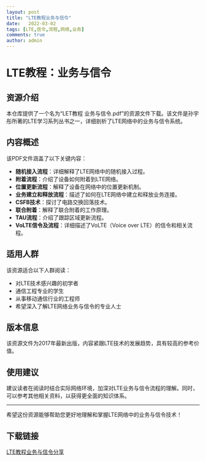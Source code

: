 ```yaml
---
layout: post
title: "LTE教程业务与信令"
date:   2022-03-02
tags: [LTE,信令,流程,网络,业务]
comments: true
author: admin
---
```

# LTE教程：业务与信令

## 资源介绍

本仓库提供了一个名为“LET教程 业务与信令.pdf”的资源文件下载。该文件是孙宇彤所著的LTE学习系列丛书之一，详细剖析了LTE网络中的业务与信令系统。

## 内容概述

该PDF文件涵盖了以下关键内容：

- **随机接入流程**：详细解释了LTE网络中的随机接入过程。
- **附着流程**：介绍了设备如何附着到LTE网络。
- **位置更新流程**：解释了设备在网络中的位置更新机制。
- **业务建立和释放流程**：描述了如何在LTE网络中建立和释放业务连接。
- **CSFB技术**：探讨了电路交换回落技术。
- **联合附着**：解释了联合附着的工作原理。
- **TAU流程**：介绍了跟踪区域更新流程。
- **VoLTE信令及流程**：详细描述了VoLTE（Voice over LTE）的信令和相关流程。

## 适用人群

该资源适合以下人群阅读：

- 对LTE技术感兴趣的初学者
- 通信工程专业的学生
- 从事移动通信行业的工程师
- 希望深入了解LTE网络业务与信令的专业人士

## 版本信息

该资源文件为2017年最新出版，内容紧跟LTE技术的发展趋势，具有较高的参考价值。

## 使用建议

建议读者在阅读时结合实际网络环境，加深对LTE业务与信令流程的理解。同时，可以参考其他相关资料，以获得更全面的知识体系。

---

希望这份资源能够帮助您更好地理解和掌握LTE网络中的业务与信令技术！

## 下载链接

[LTE教程业务与信令分享](https://pan.quark.cn/s/ea8d1032d050)